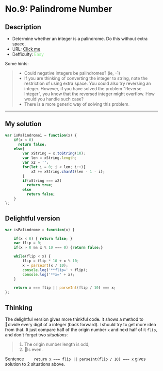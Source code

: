 No.9: Palindrome Number
================
## Description
* Determine whether an integer is a palindrome. Do this without extra space.
* URL: [Click me](https://leetcode.com/problems/palindrome-number/#/description)
* Defficulty: <font color="#90EE90"> Easy </font>

Some hints:
> * Could negative integers be palindromes? (ie, -1)
> * If you are thinking of converting the integer to string, note the restriction of using extra space.
You could also try reversing an integer. However, if you have solved the problem "Reverse Integer", you know that the reversed integer might overflow. How would you handle such case?
> * There is a more generic way of solving this problem.
-------------
## My solution
```javascript
var isPalindrome1 = function(x) {
    if(x < 0)
      return false;
    else{
        var xString = x.toString(10);
        var len = xString.length;
        var x2 = '';
        for(let i = 0; i < len; i++){
            x2 += xString.charAt(len - 1 - i);
        }
        if(xString === x2)
          return true;
        else
          return false;
    }
};
```
## Delightful version
```javascript
var isPalindrome = function(x) {

    if(x < 0) { return false; }
    var flip = 0;
    if(x > 0 && x % 10 === 0) {return false;}

    while(flip < x) {
        flip = flip * 10 + x % 10;
        x = parseInt(x / 10);
        console.log('**flip=' + flip);
        console.log('**x=' + x);
    }

    return x === flip || parseInt(flip / 10) === x;
};
```
## Thinking
The delightful version gives more thinkful code. It shows a method to divide every digit of a integer (back forward). I should try to get more idea from that. It just compare half of the origin number `x` and next half of it `flip`, and don't forget two *situations*:
> 1. The origin number length is odd;
> 2. Is even.

Sentence `    return x === flip || parseInt(flip / 10) === x` gives solution to 2 situations above.

